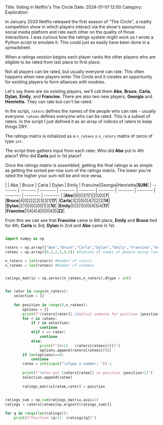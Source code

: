 Title: Voting in Netflix's The Circle
Date: 2024-01-01 12:00
Category: Exploration


In January 2020 Netflix released the first season of "The Circle", a reality competition show in which players interact via the show's eponymous social media platform and rate each other on the quality of those interactions. 
I was curious how the ratings system might work so I wrote a Python script to emulate it. This could just as easily have been done in a spreadsheet.

When a ratings session begins each player ranks the other players who are eligible to be rated from last place to first place. 

Not all players can be rated, but usually everyone can rate. This often happens when new players enter The Circle and it creates an opportunity for existing players to form alliances with noobies.

Let's say there are six existing players, we'll call them **Abe**, **Bruce**, **Carla**, **Dylan**, **Emily**, and **Francine**. There are also two new players, **Georgia** and **Henrietta**. They can rate but can't be rated.

In the script, `raters` defines the names of the people who can rate - usually everyone. 
`ratees` defines everyone who can be rated. This is a subset of raters. In the script I just defined it as an array of indices of raters to keep things DRY. 

The ratings matrix is initialized as a `n_ratees` x `n_raters` matrix of zeros of type `int`. 

The script then gathers input from each rater. Who did **Abe** put in 4th place? Who did **Carla** put in 1st place? 

Once the ratings matrix is assembled, getting the final ratings is as simple as getting the sorted per-row sum of the ratings matrix. The lower you're rated the higher your sum will be and vice versa. 

|  | Abe | Bruce | Carla | Dylan | Emily | Francine|Georgia|Henrietta|**SUM**|
| -------- | -------- | -------- | -------- | -------- | -------- | -------- | -------- | -------- | -------- | -------- |
|**Abe**|0|0|3|1|1|2|0|0|**7**|
|**Bruce**|4|0|2|2|2|3|3|1|**17**|
|**Carla**|3|2|0|0|4|1|2|2|**14**|
|**Dylan**|2|1|0|0|3|0|1|3|**10**|
|**Emily**|0|3|1|0|0|4|5|4|**17**|
|**Francine**|1|4|4|4|0|0|4|5|**22**|

From this we can see that **Francine** came in 6th place, **Emily** and **Bruce** tied for 4th, **Carla** is 3rd, **Dylan** in 2nd and **Abe** came in 1st. 

```Python

import numpy as np

raters = np.array(["Abe","Bruce","Carla","Dylan","Emily","Francine","Georgia","Henrietta"]) #Names of everyone doing ratings
ratees = np.array([0,1,2,3,4,5]) #Indices of names of people being rated

n_raters = len(raters) #Number of raters
n_ratees = len(ratees) #Number of rateees


ratings_matrix = np.zeros((n_ratees,n_raters),dtype = int)


for rater in range(n_raters):
    selection = []
    
    for position in range(0,n_ratees):
        options = []
        print(f"{raters[rater]},\nSelect someone for position {position+1}.\n")
        for r in ratees:
            if r in selection:
                continue
            elif r == rater:
                continue
            else:
                print(f"{r+1} - {raters[ratees[r]]}") 
                options.append(raters[ratees[r]])
        if len(options)==0:
            continue
        ratee = int(input("\nType a number: "))-1
        
        print(f"\nYou put {raters[ratee]} in position {position+1}")
        selection.append(ratee)
        
        ratings_matrix[ratee,rater] = position
        
        
ratings_sum = np.sum(ratings_matrix,axis=1)
ratings = raters[ratees[np.argsort(ratings_sum)]]

for q in range(len(ratings)):
    print(f"Position {q+1}: {ratings[q]}")
```